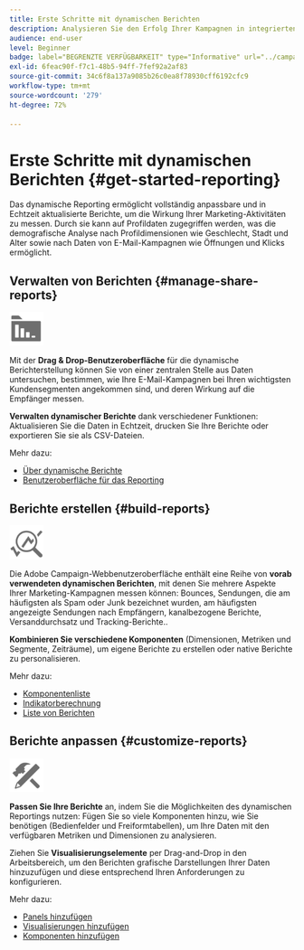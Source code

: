 ```yaml
---
title: Erste Schritte mit dynamischen Berichten
description: Analysieren Sie den Erfolg Ihrer Kampagnen in integrierten oder benutzerdefinierten dynamischen Berichten.
audience: end-user
level: Beginner
badge: label="BEGRENZTE VERFÜGBARKEIT" type="Informative" url="../campaign-standard-migration-home.md" tooltip="Auf Campaign Standard migrierte Benutzer beschränkt"
exl-id: 6feac90f-f7c1-48b5-94ff-7fef92a2af83
source-git-commit: 34c6f8a137a9085b26c0ea8f78930cff6192cfc9
workflow-type: tm+mt
source-wordcount: '279'
ht-degree: 72%

---
```


# Erste Schritte mit dynamischen Berichten {#get-started-reporting}

Das dynamische Reporting ermöglicht vollständig anpassbare und in Echtzeit aktualisierte Berichte, um die Wirkung Ihrer Marketing-Aktivitäten zu messen. Durch sie kann auf Profildaten zugegriffen werden, was die demografische Analyse nach Profildimensionen wie Geschlecht, Stadt und Alter sowie nach Daten von E-Mail-Kampagnen wie Öffnungen und Klicks ermöglicht.

## Verwalten von Berichten {#manage-share-reports}

<img src="assets/do-not-localize/icon_manage.svg" width="60px">

Mit der **Drag &amp; Drop-Benutzeroberfläche** für die dynamische Berichterstellung können Sie von einer zentralen Stelle aus Daten untersuchen, bestimmen, wie Ihre E-Mail-Kampagnen bei Ihren wichtigsten Kundensegmenten angekommen sind, und deren Wirkung auf die Empfänger messen.

**Verwalten dynamischer Berichte** dank verschiedener Funktionen: Aktualisieren Sie die Daten in Echtzeit, drucken Sie Ihre Berichte oder exportieren Sie sie als CSV-Dateien.

Mehr dazu:

* [Über dynamische Berichte](about-dynamic-reports.md)
* [Benutzeroberfläche für das Reporting](reporting-interface.md)

## Berichte erstellen {#build-reports}

<img src="assets/do-not-localize/icon_build.svg" width="60px">

Die Adobe Campaign-Webbenutzeroberfläche enthält eine Reihe von **vorab verwendeten dynamischen Berichten**, mit denen Sie mehrere Aspekte Ihrer Marketing-Kampagnen messen können: Bounces, Sendungen, die am häufigsten als Spam oder Junk bezeichnet wurden, am häufigsten angezeigte Sendungen nach Empfängern, kanalbezogene Berichte, Versanddurchsatz und Tracking-Berichte..

**Kombinieren Sie verschiedene Komponenten** (Dimensionen, Metriken und Segmente, Zeiträume), um eigene Berichte zu erstellen oder native Berichte zu personalisieren.

Mehr dazu:

* [Komponentenliste](list-of-components.md)
* [Indikatorberechnung](indicator-calculation.md)
* [Liste von Berichten](defining-the-report-period.md)

## Berichte anpassen {#customize-reports}

<img src="assets/do-not-localize/icon_customize.svg" width="60px">

**Passen Sie Ihre Berichte** an, indem Sie die Möglichkeiten des dynamischen Reportings nutzen: Fügen Sie so viele Komponenten hinzu, wie Sie benötigen (Bedienfelder und Freiformtabellen), um Ihre Daten mit den verfügbaren Metriken und Dimensionen zu analysieren.

Ziehen Sie **Visualisierungselemente** per Drag-and-Drop in den Arbeitsbereich, um den Berichten grafische Darstellungen Ihrer Daten hinzuzufügen und diese entsprechend Ihren Anforderungen zu konfigurieren.

Mehr dazu:

* [Panels hinzufügen](adding-panels.md)
* [Visualisierungen hinzufügen](adding-visualizations.md)
* [Komponenten hinzufügen](adding-components.md)
